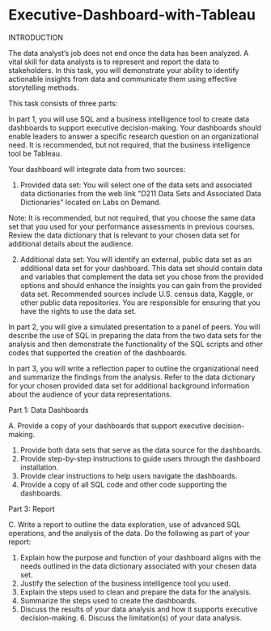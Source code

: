# Executive-Dashboard-with-Tableau

INTRODUCTION

The data analyst’s job does not end once the data has been analyzed. A vital skill for data analysts is to represent and report the data to stakeholders. In this task, you will demonstrate your ability to identify actionable insights from data and communicate them using effective storytelling methods.

This task consists of three parts:

In part 1, you will use SQL and a business intelligence tool to create data dashboards to support executive decision-making. Your dashboards should enable leaders to answer a specific research question on an organizational need. It is recommended, but not required, that the business intelligence tool be Tableau.

Your dashboard will integrate data from two sources:

1. Provided data set: You will select one of the data sets and associated data dictionaries from the web link "D211 Data Sets and Associated Data Dictionaries" located on Labs on Demand.

Note: It is recommended, but not required, that you choose the same data set that you used for your performance assessments in previous courses. Review the data dictionary that is relevant to your chosen data set for additional details about the audience.

2. Additional data set: You will identify an external, public data set as an additional data set for your dashboard. This data set should contain data and variables that complement the data set you chose from the provided options and should enhance the insights you can gain from the provided data set. Recommended sources include U.S. census data, Kaggle, or other public data repositories. You are responsible for ensuring that you have the rights to use the data set.

In part 2, you will give a simulated presentation to a panel of peers. You will describe the use of SQL in preparing the data from the two data sets for the analysis and then demonstrate the functionality of the SQL scripts and other codes that supported the creation of the dashboards.

In part 3, you will write a reflection paper to outline the organizational need and summarize the findings from the analysis.
Refer to the data dictionary for your chosen provided data set for additional background information about the audience of your data representations.

Part 1: Data Dashboards

A. Provide a copy of your dashboards that support executive decision-making.

1. Provide both data sets that serve as the data source for the dashboards.
2. Provide step-by-step instructions to guide users through the dashboard installation.
3. Provide clear instructions to help users navigate the dashboards.
4. Provide a copy of all SQL code and other code supporting the dashboards.


Part 3: Report

C. Write a report to outline the data exploration, use of advanced SQL operations, and the analysis of the data. Do the following as part of your report:

1. Explain how the purpose and function of your dashboard aligns with the needs outlined in the data
dictionary associated with your chosen data set.
2. Justify the selection of the business intelligence tool you used.
3. Explain the steps used to clean and prepare the data for the analysis.
4. Summarize the steps used to create the dashboards.
5. Discuss the results of your data analysis and how it supports executive decision-making. 6. Discuss the limitation(s) of your data analysis.

